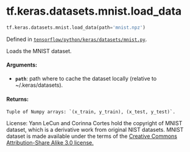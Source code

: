 <div itemscope itemtype="http://developers.google.com/ReferenceObject">
<meta itemprop="name" content="tf.keras.datasets.mnist.load_data" />
<meta itemprop="path" content="Stable" />
</div>

# tf.keras.datasets.mnist.load_data

``` python
tf.keras.datasets.mnist.load_data(path='mnist.npz')
```



Defined in [`tensorflow/python/keras/datasets/mnist.py`](https://www.tensorflow.org/code/tensorflow/python/keras/datasets/mnist.py).

Loads the MNIST dataset.

#### Arguments:

* <b>`path`</b>: path where to cache the dataset locally
        (relative to ~/.keras/datasets).


#### Returns:

    Tuple of Numpy arrays: `(x_train, y_train), (x_test, y_test)`.

License:
    Yann LeCun and Corinna Cortes hold the copyright of MNIST dataset,
    which is a derivative work from original NIST datasets.
    MNIST dataset is made available under the terms of the
    [Creative Commons Attribution-Share Alike 3.0 license.](
    https://creativecommons.org/licenses/by-sa/3.0/)